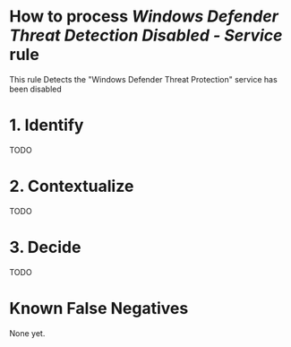 # How to process *Windows Defender Threat Detection Disabled - Service* rule
This rule Detects the "Windows Defender Threat Protection" service has been disabled

# 1. Identify
TODO

# 2. Contextualize
TODO

# 3. Decide
TODO

# Known False Negatives
None yet.
